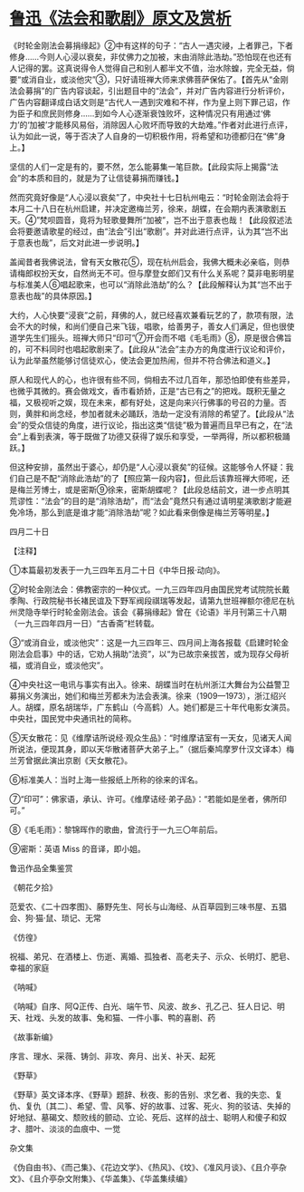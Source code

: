 # [鲁迅《法会和歌剧》原文及赏析](https://www.vrrw.net/wx/8447.html)

《时轮金刚法会募捐缘起》②中有这样的句子：“古人一遇灾祲，上者罪己，下者修身……今则人心浸以衰矣，非仗佛力之加被，末由消除此浩劫。”恐怕现在也还有人记得的罢。这真说得令人觉得自己和别人都半文不值，治水除蝗，完全无益，倘要“或消自业，或淡他灾”③，只好请班禅大师来求佛菩萨保佑了。【首先从“金刚法会募捐”的广告内容谈起，引出题目中的“法会”，并对广告内容进行分析评价，广告内容翻译成白话文则是“古代人一遇到灾难和不祥，作为皇上则下罪己诏，作为臣子和庶民则修身……到如今人心逐渐衰蚀败坏，这种情况只有用通过‘佛力’的‘加被’才能移风易俗，消除因人心败坏而导致的大劫难。”作者对此进行点评，认为如此一说，等于否决了人自身的一切积极作用，将希望和功德都归在“佛”身上。】



坚信的人们一定是有的，要不然，怎么能募集一笔巨款。【此段实际上揭露“法会”的本质和目的，就是为了让信徒募捐而赚钱。】

然而究竟好像是“人心浸以衰矣”了，中央社十七日杭州电云：“时轮金刚法会将于本月二十八日在杭州启建，并决定邀梅兰芳，徐来，胡蝶，在会期内表演歌剧五天。④”梵呗圆音，竟将为轻歌曼舞所“加被”，岂不出于意表也哉！【此段叙述法会将要邀请歌星的经过，由“法会”引出“歌剧”。并对此进行点评，认为其“岂不出于意表也哉”，后文对此进一步说明。】

盖闻昔者我佛说法，曾有天女散花⑤，现在杭州启会，我佛大概未必亲临，则恭请梅郎权扮天女，自然尚无不可。但与摩登女郎们又有什么关系呢？莫非电影明星与标准美人⑥唱起歌来，也可以“消除此浩劫”的么？【此段解释认为其“岂不出于意表也哉”的具体原因。】

大约，人心快要“浸衰”之前，拜佛的人，就已经喜欢兼看玩艺的了，款项有限，法会不大的时候，和尚们便自己来飞钹，唱歌，给善男子，善女人们满足，但也很使道学先生们摇头。班禅大师只“印可”⑦开会而不唱《毛毛雨》⑧，原是很合佛旨的，可不料同时也唱起歌剧来了。【此段从“法会”主办方的角度进行议论和评价，认为此举虽然能够讨信徒欢心，使法会更加热闹，但并不符合佛法和道义。】

原人和现代人的心，也许很有些不同，倘相去不过几百年，那恐怕即使有些差异，也微乎其微的。赛会做戏文，香市看娇娇，正是“古已有之”的把戏。既积无量之福，又极视听之娱，现在未来，都有好处，这是向来兴行佛事的号召的力量。否则，黄胖和尚念经，参加者就未必踊跃，浩劫一定没有消除的希望了。【此段从“法会”的受众信徒的角度，进行议论，指出这类“信徒”极为普遍而且早已有之，在“法会”上看到表演，等于既做了功德又获得了娱乐和享受，一举两得，所以都积极踊跃。】

但这种安排，虽然出于婆心，却仍是“人心浸以衰矣”的征候。这能够令人怀疑：我们自己是不配“消除此浩劫”的了【照应第一段内容】，但此后该靠班禅大师呢，还是梅兰芳博士，或是密斯⑨徐来，密斯胡蝶呢？【此段总结前文，进一步点明其荒谬性：“法会”的目的是“消除浩劫”，而“法会”竟然只有通过请明星演歌剧才能避免冷场，那么到底是谁才能“消除浩劫”呢？如此看来倒像是梅兰芳等明星。】

四月二十日





【注释】

①本篇最初发表于一九三四年五月二十日《中华日报·动向》。

②时轮金刚法会：佛教密宗的一种仪式。一九三四年四月由国民党考试院院长戴季陶、行政院秘书长褚民谊及下野军阀段祺瑞等发起，请第九世班禅额尔德尼在杭州灵隐寺举行时轮金刚法会。该会《募捐缘起》曾在《论语》半月刊第三十八期（一九三四年四月一日）“古香斋”栏转载。

③“或消自业，或淡他灾”：这是一九三四年三、四月间上海各报载《启建时轮金刚法会启事》中的话，它劝人捐助“法资”，以“为已故宗亲拔苦，或为现存父母祈福，或消自业，或淡他灾”。

④中央社这一电讯与事实有出入。徐来、胡蝶当时在杭州浙江大舞台为公益警卫募捐义务演出，她们和梅兰芳都未为法会表演。徐来（1909—1973），浙江绍兴人。胡蝶，原名胡瑞华，广东鹤山（今高鹤）人。她们都是三十年代电影女演员。中央社，国民党中央通讯社的简称。

⑤天女散花：见《维摩诘所说经·观众生品》：“时维摩诘室有一天女，见诸天人闻所说法，便现其身，即以天华散诸菩萨大弟子上。”（据后秦鸠摩罗什汉文译本）梅兰芳曾据此演出京剧《天女散花》。

⑥标准美人：当时上海一些报纸上所称的徐来的诨名。

⑦“印可”：佛家语，承认、许可。《维摩诘经·弟子品》：“若能如是坐者，佛所印可。”

⑧《毛毛雨》：黎锦晖作的歌曲，曾流行于一九三〇年前后。

⑨密斯：英语 Miss 的音译，即小姐。

鲁迅作品全集鉴赏

《朝花夕拾》

范爱农、《二十四孝图》、藤野先生、阿长与山海经、从百草园到三味书屋、五猖会、狗·猫·鼠、琐记、无常

《仿徨》

祝福、弟兄、在酒楼上、伤逝、离婚、孤独者、高老夫子、示众、长明灯、肥皂、幸福的家庭

《呐喊》

《呐喊》自序、阿Q正传、白光、端午节、风波、故乡、孔乙己、狂人日记、明天、社戏、头发的故事、兔和猫、一件小事、鸭的喜剧、药

《故事新编》

序言、理水、采薇、铸剑、非攻、奔月、出关、补天、起死

《野草》

《野草》英文译本序、《野草》题辞、秋夜、影的告别、求乞者、我的失恋、复仇、复仇〔其二〕、希望、雪、风筝、好的故事、过客、死火、狗的驳诘、失掉的好地狱、墓碣文、颓败线的颤动、立论、死后、这样的战士、聪明人和傻子和奴才、腊叶、淡淡的血痕中、一觉

杂文集

《伪自由书》、《而己集》、《花边文学》、《热风》、《坟》、《准风月谈》、《且介亭杂文》、《且介亭杂文附集》、《华盖集》、《华盖集续编》

